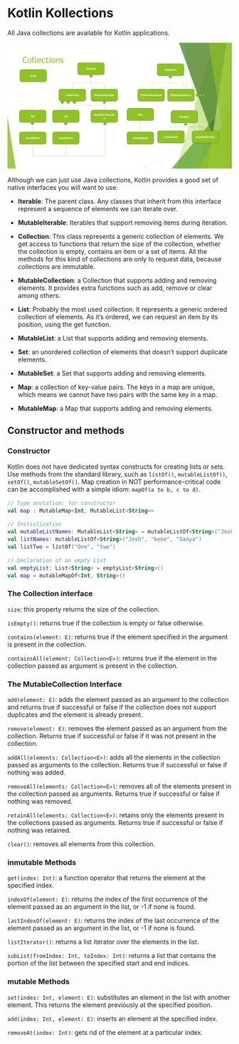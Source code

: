 # Kotlin Kollections

All Java collections are available for Kotlin applications.

!["Collections Hierarchy"](resources/collections.png)

Although we can just use Java collections, Kotlin provides a good set of native interfaces you will want to use:

* **Iterable**: The parent class. Any classes that inherit from this interface represent a sequence of elements we can iterate over.

* **MutableIterable**: Iterables that support removing items during iteration.

* **Collection**: This class represents a generic collection of elements. We get access to functions that return the size of the collection, whether the collection is empty, contains an item or a set of items. All the methods for this kind of collections are only to request data, because collections are immutable.

* **MutableCollection**: a Collection that supports adding and removing elements. It provides extra functions such as add, remove or clear among others.

* **List**: Probably the most used collection. It represents a generic ordered collection of elements. As it’s ordered, we can request an item by its position, using the get function.

* **MutableList**: a List that supports adding and removing elements.

* **Set**: an unordered collection of elements that doesn’t support duplicate elements.

* **MutableSet**: a Set that supports adding and removing elements.

* **Map**: a collection of key-value pairs. The keys in a map are unique, which means we cannot have two pairs with the same key in a map.

* **MutableMap**: a Map that supports adding and removing elements.

## Constructor and methods

### Constructor

Kotlin does not have dedicated syntax constructs for creating lists or sets. Use methods from the standard library, such as `listOf()`, `mutableListOf()`, `setOf()`, `mutableSetOf()`. Map creation in NOT performance-critical code can be accomplished with a simple idiom: `mapOf(a to b, c to d)`.

```Kotlin
// Type anotation: for constructor
val map : MutableMap<Int, MutableList<String>>
```

```Kotlin
// Initialization
val mutableListNames: MutableList<String> = mutableListOf<String>("Josh", "Kene", "Sanya")
val listNames: mutableListOf<String>("Josh", "kene", "Sanya")
val listTwo = listOf("One", "two")
```

```Kotlin
// Declaration of an empty List
val emptyList: List<String> = emptyList<String>()
val map = mutableMapOf<Int, String>()
```

### The Collection interface

`size`: this property returns the size of the collection.

`isEmpty()`: returns true if the collection is empty or false otherwise.

`contains(element: E)`: returns true if the element specified in the argument is present in the collection.

`containsAll(element: Collection<E>)`: returns true if the element in the collection passed as argument is present in the collection.

### The MutableCollection Interface

`add(element: E)`: adds the element passed as an argument to the collection and returns true if successful or false if the collection does not support duplicates and the element is already present.

`remove(element: E)`: removes the element passed as an argument from the collection. Returns true if successful or false if it was not present in the collection.

`addAll(elements: Collection<E>)`: adds all the elements in the collection passed as arguments to the collection. Returns true if successful or false if nothing was added.

`removeAll(elements: Collection<E>)`: removes all of the elements present in the collection passed as arguments. Returns true if successful or false if nothing was removed.

`retainAll(elements: Collection<E>)`: retains only the elements present in the collections passed as arguments. Returns true if successful or false if nothing was retained.

`clear()`: removes all elements from this collection.

### inmutable Methods

`get(index: Int)`: a function operator that returns the element at the specified index.

`indexOf(element: E)`: returns the index of the first occurrence of the element passed as an argument in the list, or -1 if none is found.

`lastIndexOf(element: E)`: returns the index of the last occurrence of the element passed as an argument in the list, or -1 if none is found.

`listIterator()`: returns a list iterator over the elements in the list.

`subList(fromIndex: Int, toIndex: Int)`: returns a list that contains the portion of the list between the specified start and end indices.

### mutable Methods

`set(index: Int, element: E)`: substitutes an element in the list with another element. This returns the element previously at the specified position.

`add(index: Int, element: E)`: inserts an element at the specified index.

`removeAt(index: Int)`: gets rid of the element at a particular index.